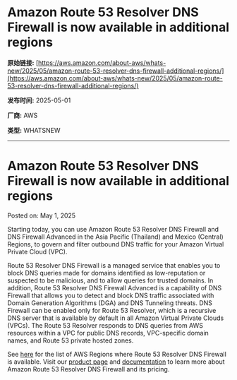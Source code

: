 # Amazon Route 53 Resolver DNS Firewall is now available in additional regions

**原始链接:** [https://aws.amazon.com/about-aws/whats-new/2025/05/amazon-route-53-resolver-dns-firewall-additional-regions/](https://aws.amazon.com/about-aws/whats-new/2025/05/amazon-route-53-resolver-dns-firewall-additional-regions/)

**发布时间:** 2025-05-01

**厂商:** AWS

**类型:** WHATSNEW

---
# Amazon Route 53 Resolver DNS Firewall is now available in additional regions

Posted on: May 1, 2025 

Starting today, you can use Amazon Route 53 Resolver DNS Firewall and DNS Firewall Advanced in the Asia Pacific (Thailand) and Mexico (Central) Regions, to govern and filter outbound DNS traffic for your Amazon Virtual Private Cloud (VPC).  
  
Route 53 Resolver DNS Firewall is a managed service that enables you to block DNS queries made for domains identified as low-reputation or suspected to be malicious, and to allow queries for trusted domains. In addition, Route 53 Resolver DNS Firewall Advanced is a capability of DNS Firewall that allows you to detect and block DNS traffic associated with Domain Generation Algorithms (DGA) and DNS Tunneling threats. DNS Firewall can be enabled only for Route 53 Resolver, which is a recursive DNS server that is available by default in all Amazon Virtual Private Clouds (VPCs). The Route 53 Resolver responds to DNS queries from AWS resources within a VPC for public DNS records, VPC-specific domain names, and Route 53 private hosted zones.  
  
See [here](https://docs.aws.amazon.com/Route53/latest/DeveloperGuide/resolver-dns-firewall-availability.html) for the list of AWS Regions where Route 53 Resolver DNS Firewall is available. Visit our [product page](https://aws.amazon.com/route53/resolver-dns-firewall/) and [documentation](https://docs.aws.amazon.com/Route53/latest/DeveloperGuide/resolver-dns-firewall.html) to learn more about Amazon Route 53 Resolver DNS Firewall and its pricing.
